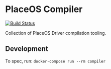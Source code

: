 # PlaceOS Compiler

[![Build Status](https://travis-ci.com/PlaceOS/compiler.svg?branch=master)](https://travis-ci.com/PlaceOS/compiler)

Collection of PlaceOS Driver compilation tooling.

## Development

To spec, run:
`docker-compose run --rm compiler`